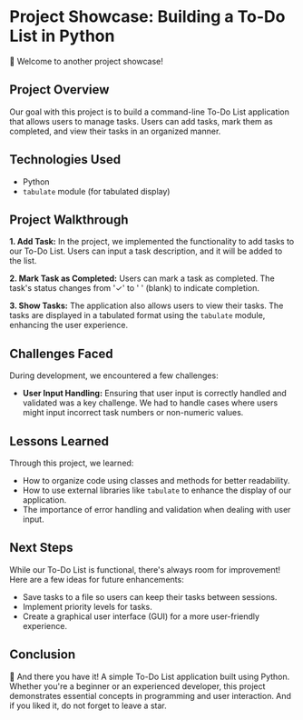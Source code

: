 # Project Showcase: Building a To-Do List in Python

🌟 Welcome to another project showcase!

## Project Overview

Our goal with this project is to build a command-line To-Do List application that allows users to manage tasks. Users can add tasks, mark them as completed, and view their tasks in an organized manner.

## Technologies Used

- Python
- `tabulate` module (for tabulated display)

## Project Walkthrough

**1. Add Task:**
In the project, we implemented the functionality to add tasks to our To-Do List. Users can input a task description, and it will be added to the list.

**2. Mark Task as Completed:**
Users can mark a task as completed. The task's status changes from '✓' to ' ' (blank) to indicate completion.

**3. Show Tasks:**
The application also allows users to view their tasks. The tasks are displayed in a tabulated format using the `tabulate` module, enhancing the user experience.

## Challenges Faced

During development, we encountered a few challenges:

- **User Input Handling:** Ensuring that user input is correctly handled and validated was a key challenge. We had to handle cases where users might input incorrect task numbers or non-numeric values.


## Lessons Learned

Through this project, we learned:

- How to organize code using classes and methods for better readability.
- How to use external libraries like `tabulate` to enhance the display of our application.
- The importance of error handling and validation when dealing with user input.

## Next Steps

While our To-Do List is functional, there's always room for improvement! Here are a few ideas for future enhancements:

- Save tasks to a file so users can keep their tasks between sessions.
- Implement priority levels for tasks.
- Create a graphical user interface (GUI) for a more user-friendly experience.

## Conclusion

🎉 And there you have it! A simple To-Do List application built using Python. Whether you're a beginner or an experienced developer, this project demonstrates essential concepts in programming and user interaction.
And if you liked it, do not forget to leave a star.
